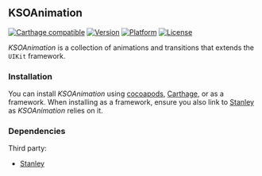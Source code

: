 ## KSOAnimation

[![Carthage compatible](https://img.shields.io/badge/Carthage-compatible-4BC51D.svg?style=flat)](https://github.com/Carthage/Carthage)
[![Version](http://img.shields.io/cocoapods/v/KSOAnimation.svg)](http://cocoapods.org/?q=KSOAnimation)
[![Platform](http://img.shields.io/cocoapods/p/KSOAnimation.svg)]()
[![License](http://img.shields.io/cocoapods/l/KSOAnimation.svg)](https://github.com/Kosoku/KSOAnimation/blob/master/license.txt)

*KSOAnimation* is a collection of animations and transitions that extends the `UIKit` framework.

### Installation

You can install *KSOAnimation* using [cocoapods](https://cocoapods.org/), [Carthage](https://github.com/Carthage/Carthage), or as a framework. When installing as a framework, ensure you also link to [Stanley](https://github.com/Kosoku/Stanley) as *KSOAnimation* relies on it.

### Dependencies

Third party:

- [Stanley](https://github.com/Kosoku/Stanley)